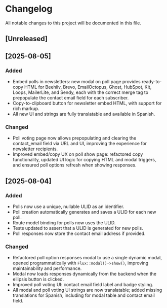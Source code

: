 # Changelog

All notable changes to this project will be documented in this file.

## [Unreleased]

## [2025-08-05]

### Added
- Embed polls in newsletters: new modal on poll page provides ready-to-copy HTML for Beehiiv, Brevo, EmailOctopus, Ghost, HubSpot, Kit, Loops, MailerLite, and Sendy, each with the correct merge tag to prepopulate the contact email field for each subscriber.
- Copy-to-clipboard button for newsletter embed HTML, with support for rich markup.
- All new UI and strings are fully translatable and available in Spanish.

### Changed
- Poll voting page now allows prepopulating and clearing the contact_email field via URL and UI, improving the experience for newsletter recipients.
- Improved embed/copy UX on poll show page: refactored copy functionality, updated UI logic for copying HTML and modal triggers, and ensured poll options refresh when showing responses.

## [2025-08-04]

### Added
- Polls now use a unique, nullable ULID as an identifier.
- Poll creation automatically generates and saves a ULID for each new poll.
- Route model binding for polls now uses the ULID.
- Tests updated to assert that a ULID is generated for new polls.
- Poll responses now store the contact email address if provided.

### Changed
- Refactored poll option responses modal to use a single dynamic modal, opened programmatically with `Flux::modal()->show()`, improving maintainability and performance.
- Modal now loads responses dynamically from the backend when the ellipsis button is clicked.
- Improved poll voting UI: contact email field label and badge styling.
- All modal and poll voting UI strings are now translatable; added missing translations for Spanish, including for modal table and contact email field.
